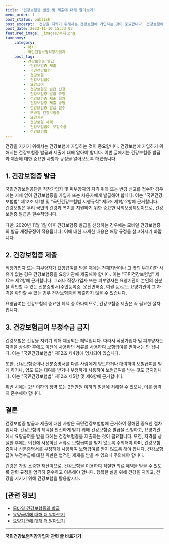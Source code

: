 ```yaml
---
title: '건강보험증 발급 및 제출에 대해 알아보기'
menu_order: 1
post_status: publish
post_excerpt: '건강을 지키기 위해서는 건강보험에 가입하는 것이 중요합니다. 건강보험에 가입하기 위해서는 건강보험증 발급과 제출에 대해 알아야 합니다. 이번 글에서는 건강보험증 발급과 제출에 대한 중요한 사항과 규정을 알아보도록 하겠습니다.'
post_date: 2023-11-10 15:33:03
featured_image: _images/복지.png
taxonomy:
    category:
        - 복지
        - 국민건강보험직장가입자
    post_tag:
        - 건강보험증 발급
        -  건강보험증 제출
        -  국민건강보험
        -  건강보험
        -  건강보험급여
        -  요양급여
        -  건강보험증 발급 신청
        -  건강보험증 발급 규정
        -  건강보험증 제출 절차
        -  건강보험증 제출 방법
        -  건강보험증 발급 필수
        -  모바일 건강보험증
        -  요양기관
        -  건강보험 혜택
        -  건강보험급여 부정수급
        -  건강보험법
---
```



건강을 지키기 위해서는 건강보험에 가입하는 것이 중요합니다. 건강보험에 가입하기 위해서는 건강보험증 발급과 제출에 대해 알아야 합니다. 이번 글에서는 건강보험증 발급과 제출에 대한 중요한 사항과 규정을 알아보도록 하겠습니다.

## 1. 건강보험증 발급

국민건강보험공단은 직장가입자 및 피부양자의 자격 취득 또는 변경 신고를 접수한 경우에는 지체 없이 건강보험증을 가입자 또는 사용자에게 발급해야 합니다. 이는 "국민건강보험법" 제12조 제1항 및 "국민건강보험법 시행규칙" 제5조 제1항∙2항에 근거합니다. 건강보험은 우리 국민의 건강과 복지를 지원하기 위한 중요한 사회보장제도이므로, 건강보험증 발급은 필수적입니다.

다만, 2020년 11월 1일 이후 건강보험증 발급을 신청하는 경우에는 모바일 건강보험증의 발급 개정규정이 적용됩니다. 이에 대한 자세한 내용은 해당 규정을 참고하시기 바랍니다.

## 2. 건강보험증 제출

직장가입자 또는 피부양자가 요양급여를 받을 때에는 천재지변이나 그 밖의 부득이한 사유가 없는 경우 건강보험증을 요양기관에 제출해야 합니다. 이는 "국민건강보험법" 제12조 제2항에 근거합니다. 그러나 직장가입자 또는 피부양자는 요양기관이 본인의 신분을 확인할 수 있는 신분증명서(주민등록증, 운전면허증, 여권 등)로도 요양기관이 그 자격을 확인할 수 있는 경우 건강보험증을 제출하지 않을 수 있습니다.

요양급여는 건강보험의 중요한 혜택 중 하나이므로, 건강보험증 제출은 꼭 필요한 절차입니다.

## 3. 건강보험급여 부정수급 금지

건강보험은 건강을 지키기 위해 제공되는 혜택입니다. 따라서 직장가입자 및 피부양자는 자격을 상실한 후에도 이전에 사용하던 서류를 사용하여 보험급여를 받아서는 안 됩니다. 이는 "국민건강보험법" 제12조 제4항에 명시되어 있습니다.

또한, 건강보험증이나 신분증명서를 다른 사람에게 양도하거나 대여하여 보험급여를 받게 하거나, 양도 또는 대여를 받거나 부정하게 사용하여 보험급여를 받는 것도 금지됩니다. 이는 "국민건강보험법" 제12조 제5항 및 제6항에 근거합니다.

위반 시에는 2년 이하의 징역 또는 2천만원 이하의 벌금에 처해질 수 있으니, 이를 엄격히 준수해야 합니다.

## 결론

건강보험증 발급과 제출에 대한 사항은 국민건강보험법에 근거하여 정해진 중요한 절차입니다. 건강보험의 혜택을 안전하게 받기 위해 건강보험증 발급을 신청하고, 요양기관에서 요양급여를 받을 때에는 건강보험증을 제출하는 것이 필요합니다. 또한, 자격을 상실한 후에는 이전에 사용하던 서류로 보험급여를 받지 않도록 주의해야 하며, 건강보험증이나 신분증명서를 부정하게 사용하여 보험급여를 받지 않도록 해야 합니다. 건강보험급여 부정수급에 대한 위반은 법적인 제재를 받을 수 있으니 주의해야 합니다.

건강은 가장 소중한 재산이므로, 건강보험을 이용하여 적절한 의료 혜택을 받을 수 있도록 관련 규정을 엄격히 준수하고 이용해야 합니다. 행복한 삶을 위해 건강을 지키고, 건강을 지키기 위해 건강보험을 활용합시다.

## [관련 정보]

- [모바일 건강보험증의 발급](https://play.google.com/store/apps/details?id=kr.or.nhiq&hl=en_US)
- [요양급여에 대해 더 알아보기](https://www.nhis.or.kr/static/html/wbma/c/wbmac0202.html)
- [요양기관에 대해 더 알아보기](https://medicare.nhis.or.kr/)
<!-- wp:separator -->
<hr class="wp-block-separator has-alpha-channel-opacity"/>
<!-- /wp:separator -->

<!-- wp:group {"backgroundColor":"base","layout":{"type":"constrained"}} -->
<div class="wp-block-group has-base-background-color has-background"><!-- wp:paragraph {"align":"center","fontSize":"medium"} -->
<p class="has-text-align-center has-large-font-size"><strong>국민건강보험직장가입자 관련 글 바로가기</strong></p>
<!-- /wp:paragraph -->


<!-- wp:latest-posts
{"categories":[{"id":14901,"count":19,"description":"","link":"https://uknowlaw.com/category/%ea%b5%ad%eb%af%bc%ea%b1%b4%ea%b0%95%eb%b3%b4%ed%97%98%ec%a7%81%ec%9e%a5%ea%b0%80%ec%9e%85%ec%9e%90/","name":"국민건강보험직장가입자","slug":"국민건강보험직장가입자","taxonomy":"category","parent":0,"meta":[],"_links":{"self":[{"href":"https://uknowlaw.com/wp-json/wp/v2/categories/14901"}],"collection":[{"href":"https://uknowlaw.com/wp-json/wp/v2/categories"}],"about":[{"href":"https://uknowlaw.com/wp-json/wp/v2/taxonomies/category"}],"wp:post_type":[{"href":"https://uknowlaw.com/wp-json/wp/v2/posts?categories=14901"}],"curies":[{"name":"wp","href":"https://api.w.org/{rel}","templated":true}]}}],"postsToShow":100,"excerptLength":28,"postLayout":"grid","columns":2,"featuredImageAlign":"left","featuredImageSizeSlug":"large","fontSize":"small"} /--></div>
<!-- /wp:group -->